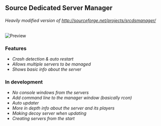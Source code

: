 ## Source Dedicated Server Manager
###### Heavily modified version of http://sourceforge.net/projects/srcdsmanager/  

![Preview](http://i.imgur.com/fxva1IB.png)

### Features
- *Crash detection & auto restart*
- *Allows multiple servers to be managed*
- *Shows basic info about the server*

### In development
- *No console windows from the servers*
- *Add command line to the manager window (basically rcon)*
- *Auto updater*
- *More in depth info about the server and its players*
- *Making decoy server when updating*
- *Creating servers from the start*
